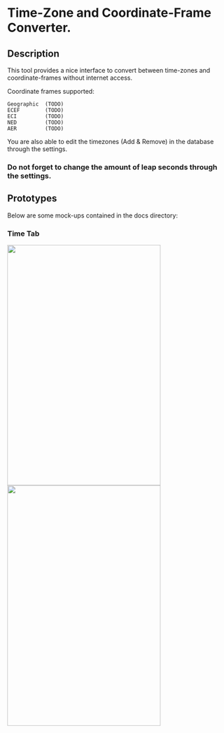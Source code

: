 # Time-Zone and Coordinate-Frame Converter.

## Description

This tool provides a nice interface to convert between time-zones and coordinate-frames without internet access.

Coordinate frames supported:
    
    Geographic  (TODO)
    ECEF        (TODO)
    ECI         (TODO)
    NED         (TODO)
    AER         (TODO)
    
You are also able to edit the timezones (Add & Remove) in the database through the settings.

### **Do not forget to change the amount of leap seconds through the settings.**

## Prototypes

Below are some mock-ups contained in the docs directory:

### Time Tab


<p float="left">
  <img src="https://github.com/Andrew9317/tzcf_converter/blob/main/docs/Time_Tab_Dark.svg" width="350" height="550" />
  <img src="https://github.com/Andrew9317/tzcf_converter/blob/main/docs/Time_Tab_Light.svg" width="350" height="550" />
</p>
